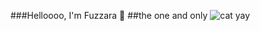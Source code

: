 ###Helloooo, I'm Fuzzara 🕺
##the one and only
![cat yay](https://cdn3.emoji.gg/emojis/3278-blehh-cat.png)
